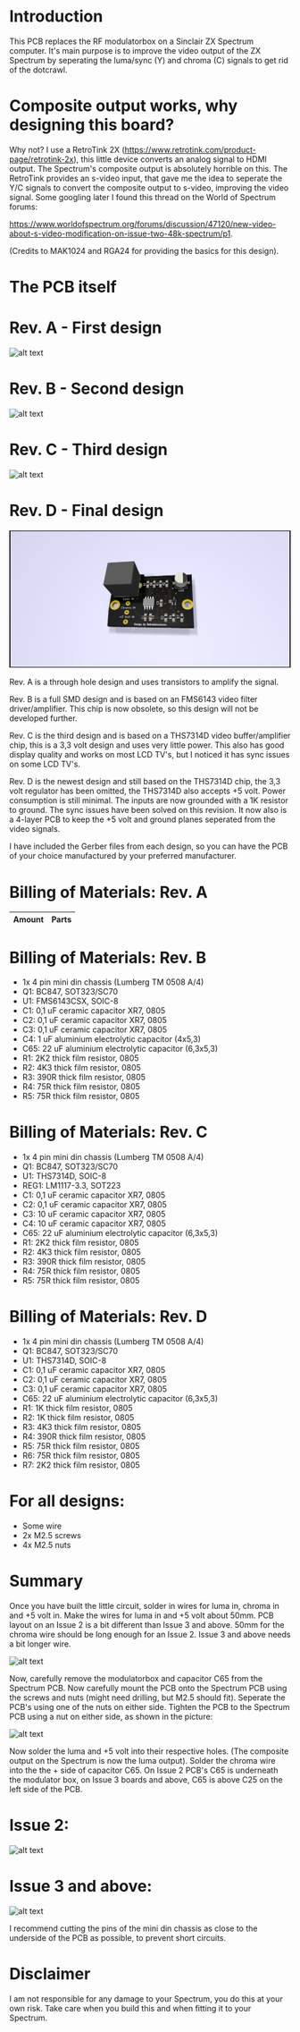 # Introduction

This PCB replaces the RF modulatorbox on a Sinclair ZX Spectrum computer. It's main purpose is to improve the video output of the ZX Spectrum by seperating the luma/sync (Y) and chroma (C) signals to get rid of the dotcrawl.

# Composite output works, why designing this board?
Why not? I use a RetroTink 2X (https://www.retrotink.com/product-page/retrotink-2x), this little device converts an analog signal to HDMI output. The Spectrum's composite output is absolutely horrible on this. The RetroTink provides an s-video input, that gave me the idea to seperate the Y/C signals to convert the composite output to s-video, improving the video signal. Some googling later I found this thread on the World of Spectrum forums: 

https://www.worldofspectrum.org/forums/discussion/47120/new-video-about-s-video-modification-on-issue-two-48k-spectrum/p1. 

(Credits to MAK1024 and RGA24 for providing the basics for this design).

# The PCB itself

# Rev. A - First design
![alt text](https://github.com/redhawk668/ZX-Spectrum-S-Video/blob/master/Rev.%20A/Final%20Design.png)

# Rev. B - Second design
![alt text](https://github.com/redhawk668/ZX-Spectrum-S-Video/blob/master/Rev.%20B/Final%20Design%20Rev.%20B%20-%20Red.png)

# Rev. C - Third design
![alt text](https://github.com/redhawk668/ZX-Spectrum-S-Video/blob/master/Rev.%20C/S-VHS%20ZX%20Spectrum%20Rev.%20C%20Raytraced.png)

# Rev. D - Final design
![alt text](https://github.com/redhawk668/ZX-Spectrum-S-Video/blob/master/Rev.%20D/S-VHS%20ZX%20Spectrum%20Rev.%20D.png)

Rev. A is a through hole design and uses transistors to amplify the signal. 

Rev. B is a full SMD design and is based on an FMS6143 video filter driver/amplifier. This chip is now obsolete, so this design will not be developed further.

Rev. C is the third design and is based on a THS7314D video buffer/amplifier chip, this is a 3,3 volt design and uses very little power. This also has good display quality and works on most LCD TV's, but I noticed it has sync issues on some LCD TV's.

Rev. D is the newest design and still based on the THS7314D chip, the 3,3 volt regulator has been omitted, the THS7314D also accepts +5 volt. Power consumption is still minimal. The inputs are now grounded with a 1K resistor to ground. The sync issues have been solved on this revision. It now also is a 4-layer PCB to keep the +5 volt and ground planes seperated from the video signals.

I have included the Gerber files from each design, so you can have the PCB of your choice manufactured by your preferred manufacturer.

# Billing of Materials: Rev. A
|Amount |Parts  |
|-------|-------|

# Billing of Materials: Rev. B
- 1x 4 pin mini din chassis (Lumberg TM 0508 A/4)
- Q1: BC847, SOT323/SC70
- U1: FMS6143CSX, SOIC-8
- C1: 0,1 uF ceramic capacitor XR7, 0805
- C2: 0,1 uF ceramic capacitor XR7, 0805
- C3: 0,1 uF ceramic capacitor XR7, 0805
- C4: 1 uF aluminium electrolytic capacitor (4x5,3)
- C65: 22 uF aluminium electrolytic capacitor (6,3x5,3)
- R1: 2K2 thick film resistor, 0805
- R2: 4K3 thick film resistor, 0805
- R3: 390R thick film resistor, 0805
- R4: 75R thick film resistor, 0805
- R5: 75R thick film resistor, 0805

# Billing of Materials: Rev. C
- 1x 4 pin mini din chassis (Lumberg TM 0508 A/4)
- Q1: BC847, SOT323/SC70
- U1: THS7314D, SOIC-8
- REG1: LM1117-3.3, SOT223
- C1: 0,1 uF ceramic capacitor XR7, 0805
- C2: 0,1 uF ceramic capacitor XR7, 0805
- C3: 10 uF ceramic capacitor XR7, 0805
- C4: 10 uF ceramic capacitor XR7, 0805
- C65: 22 uF aluminium electrolytic capacitor (6,3x5,3)
- R1: 2K2 thick film resistor, 0805
- R2: 4K3 thick film resistor, 0805
- R3: 390R thick film resistor, 0805
- R4: 75R thick film resistor, 0805
- R5: 75R thick film resistor, 0805

# Billing of Materials: Rev. D
- 1x 4 pin mini din chassis (Lumberg TM 0508 A/4)
- Q1: BC847, SOT323/SC70
- U1: THS7314D, SOIC-8
- C1: 0,1 uF ceramic capacitor XR7, 0805
- C2: 0,1 uF ceramic capacitor XR7, 0805
- C3: 0,1 uF ceramic capacitor XR7, 0805
- C65: 22 uF aluminium electrolytic capacitor (6,3x5,3)
- R1: 1K thick film resistor, 0805
- R2: 1K thick film resistor, 0805
- R3: 4K3 thick film resistor, 0805
- R4: 390R thick film resistor, 0805
- R5: 75R thick film resistor, 0805
- R6: 75R thick film resistor, 0805
- R7: 2K2 thick film resistor, 0805

# For all designs:
- Some wire
- 2x M2.5 screws
- 4x M2.5 nuts

# Summary
Once you have built the little circuit, solder in wires for luma in, chroma in and +5 volt in. Make the wires for luma in and +5 volt about 50mm. PCB layout on an Issue 2 is a bit different than Issue 3 and above. 50mm for the chroma wire should be long enough for an Issue 2. Issue 3 and above needs a bit longer wire. 

![alt text](https://github.com/redhawk668/ZX-Spectrum-S-Video/blob/master/IMG_20200522_165732.jpg)

Now, carefully remove the modulatorbox and capacitor C65 from the Spectrum PCB. Now carefully mount the PCB onto the Spectrum PCB using the screws and nuts (might need drilling, but M2.5 should fit). Seperate the PCB's using one of the nuts on either side. Tighten the PCB to the Spectrum PCB using a nut on either side, as shown in the picture:

![alt text](https://github.com/redhawk668/ZX-Spectrum-S-Video/blob/master/IMG_20200522_165952.jpg)

Now solder the luma and +5 volt into their respective holes. (The composite output on the Spectrum is now the luma output). Solder the chroma wire into the the + side of capacitor C65. On Issue 2 PCB's C65 is underneath the modulator box, on Issue 3 boards and above, C65 is above C25 on the left side of the PCB.

# Issue 2:

![alt text](https://github.com/redhawk668/ZX-Spectrum-S-Video/blob/master/IMG_20200524_162537.jpg)

# Issue 3 and above:

![alt text](https://github.com/redhawk668/ZX-Spectrum-S-Video/blob/master/IMG_20200522_165732.jpg)

I recommend cutting the pins of the mini din chassis as close to the underside of the PCB as possible, to prevent short circuits. 

# Disclaimer
I am not responsible for any damage to your Spectrum, you do this at your own risk. Take care when you build this and when fitting it to your Spectrum.


























